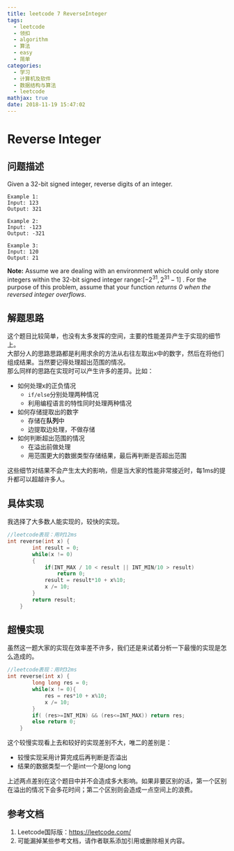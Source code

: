 ```yaml
---
title: leetcode 7 ReverseInteger
tags:
  - leetcode
  - 领扣
  - algorithm
  - 算法
  - easy
  - 简单
categories:
  - 学习
  - 计算机及软件
  - 数据结构与算法
  - leetcode
mathjax: true
date: 2018-11-19 15:47:02
---
```



# Reverse Integer
## 问题描述
Given a 32-bit signed integer, reverse digits of an integer.
<!--more-->
```
Example 1:
Input: 123
Output: 321  

Example 2:
Input: -123
Output: -321  

Example 3:
Input: 120
Output: 21  
```
**Note:**
Assume we are dealing with an environment which could only store integers within the 32-bit signed integer range:$[-2^{31},2^{31}-1]$ . For the purpose of this problem, assume that your function *returns 0 when the reversed integer overflows*.

## 解题思路
这个题目比较简单，也没有太多发挥的空间，主要的性能差异产生于实现的细节上。  
大部分人的思路思路都是利用求余的方法从右往左取出x中的数字，然后在将他们组成结果。当然要记得处理超出范围的情况。  
那么同样的思路在实现时可以产生许多的差异。比如：
* 如何处理x的正负情况
  * `if/else`分别处理两种情况
  * 利用编程语言的特性同时处理两种情况
* 如何存储提取出的数字
  * 存储在**队列**中
  * 边提取边处理，不做存储
* 如何判断超出范围的情况
  * 在溢出前做处理
  * 用范围更大的数据类型存储结果，最后再判断是否超出范围

这些细节对结果不会产生太大的影响，但是当大家的性能非常接近时，每1ms的提升都可以超越许多人。  
## 具体实现
我选择了大多数人能实现的，较快的实现。
```c++
//leetcode表现：用时12ms
int reverse(int x) {
        int result = 0;
        while(x != 0)
        {
            if(INT_MAX / 10 < result || INT_MIN/10 > result)
                return 0;
            result = result*10 + x%10;
            x /= 10;
        }
        return result;
    }
```
## 超慢实现
虽然这一题大家的实现在效率差不许多，我们还是来试着分析一下最慢的实现是怎么造成的。
```c++
//leetcode表现：用时32ms
int reverse(int x) {
        long long res = 0;
        while(x != 0){
            res = res*10 + x%10;
            x /= 10;
        }
        if( (res>=INT_MIN) && (res<=INT_MAX)) return res;
        else return 0;
    }
```
这个较慢实现看上去和较好的实现差别不大，唯二的差别是：
* 较慢实现采用计算完成后再判断是否溢出
* 结果的数据类型一个是int一个是long long

上述两点差别在这个题目中并不会造成多大影响。如果非要区别的话，第一个区别在溢出的情况下会多花时间；第二个区别则会造成一点空间上的浪费。

## 参考文档

1. Leetcode国际版：https://leetcode.com/
2. 可能漏掉某些参考文档，请作者联系添加引用或删除相关内容。
